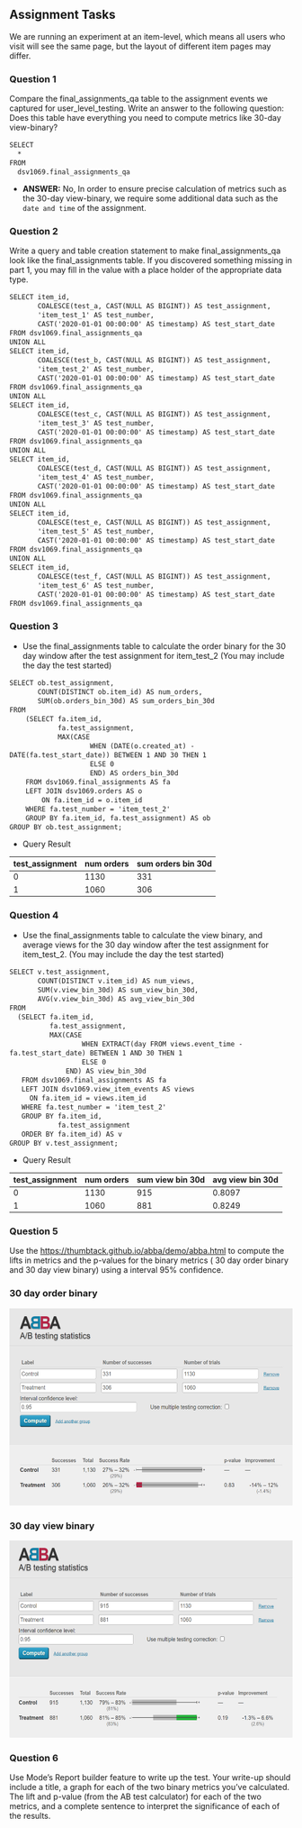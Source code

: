 ## Assignment Tasks
We are running an experiment at an item-level, which means all users who visit will see the same page, but the layout of different item pages may differ.

### Question 1
Compare the final_assignments_qa table to the assignment events we captured for user_level_testing. Write an answer to the following question: Does this table have everything you need to compute metrics like 30-day view-binary?
```
SELECT 
  * 
FROM 
  dsv1069.final_assignments_qa
``` 
- **ANSWER:** No, In order to ensure precise calculation of metrics such as the 30-day view-binary, we require some additional data such as the `date and time` of the assignment. 

### Question 2
 Write a query and table creation statement to make final_assignments_qa look like the final_assignments table. If you discovered something missing in part 1, you may fill in the value with a place holder of the appropriate data type. 
```
SELECT item_id,
       COALESCE(test_a, CAST(NULL AS BIGINT)) AS test_assignment,
       'item_test_1' AS test_number,
       CAST('2020-01-01 00:00:00' AS timestamp) AS test_start_date
FROM dsv1069.final_assignments_qa
UNION ALL
SELECT item_id,
       COALESCE(test_b, CAST(NULL AS BIGINT)) AS test_assignment,
       'item_test_2' AS test_number,
       CAST('2020-01-01 00:00:00' AS timestamp) AS test_start_date
FROM dsv1069.final_assignments_qa
UNION ALL
SELECT item_id,
       COALESCE(test_c, CAST(NULL AS BIGINT)) AS test_assignment,
       'item_test_3' AS test_number,
       CAST('2020-01-01 00:00:00' AS timestamp) AS test_start_date
FROM dsv1069.final_assignments_qa
UNION ALL
SELECT item_id,
       COALESCE(test_d, CAST(NULL AS BIGINT)) AS test_assignment,
       'item_test_4' AS test_number,
       CAST('2020-01-01 00:00:00' AS timestamp) AS test_start_date
FROM dsv1069.final_assignments_qa
UNION ALL
SELECT item_id,
       COALESCE(test_e, CAST(NULL AS BIGINT)) AS test_assignment,
       'item_test_5' AS test_number,
       CAST('2020-01-01 00:00:00' AS timestamp) AS test_start_date
FROM dsv1069.final_assignments_qa
UNION ALL
SELECT item_id,
       COALESCE(test_f, CAST(NULL AS BIGINT)) AS test_assignment,
       'item_test_6' AS test_number,
       CAST('2020-01-01 00:00:00' AS timestamp) AS test_start_date
FROM dsv1069.final_assignments_qa
```

### Question 3
- Use the final_assignments table to calculate the order binary for the 30 day window after the test assignment for item_test_2 (You may include the day the test started)
```
SELECT ob.test_assignment,
       COUNT(DISTINCT ob.item_id) AS num_orders,
       SUM(ob.orders_bin_30d) AS sum_orders_bin_30d
FROM
    (SELECT fa.item_id,
            fa.test_assignment,
            MAX(CASE
                    WHEN (DATE(o.created_at) - DATE(fa.test_start_date)) BETWEEN 1 AND 30 THEN 1
                    ELSE 0
					END) AS orders_bin_30d
    FROM dsv1069.final_assignments AS fa
    LEFT JOIN dsv1069.orders AS o
        ON fa.item_id = o.item_id
    WHERE fa.test_number = 'item_test_2'
    GROUP BY fa.item_id, fa.test_assignment) AS ob
GROUP BY ob.test_assignment;
```
 - Query Result 

 |test_assignment | num orders | sum orders bin 30d|
 |----------------|------------|-------------------|
 |        0       |    1130    |      331          |
 |        1       |     1060   |     306           |   

### Question 4
- Use the final_assignments table to calculate the view binary, and average views for the 30 day window after the test assignment for item_test_2. (You may include the day the test started)
```
SELECT v.test_assignment,
       COUNT(DISTINCT v.item_id) AS num_views,
       SUM(v.view_bin_30d) AS sum_view_bin_30d,
       AVG(v.view_bin_30d) AS avg_view_bin_30d
FROM
  (SELECT fa.item_id,
          fa.test_assignment,
          MAX(CASE
                  WHEN EXTRACT(day FROM views.event_time - fa.test_start_date) BETWEEN 1 AND 30 THEN 1
                  ELSE 0
              END) AS view_bin_30d
   FROM dsv1069.final_assignments AS fa
   LEFT JOIN dsv1069.view_item_events AS views
     ON fa.item_id = views.item_id
   WHERE fa.test_number = 'item_test_2'
   GROUP BY fa.item_id,
            fa.test_assignment
   ORDER BY fa.item_id) AS v
GROUP BY v.test_assignment;
```

 - Query Result 

 |test_assignment | num orders | sum view bin 30d | avg view bin 30d
 |----------------|------------|-------------------|----------|
 |        0       |    1130    |      915          |  0.8097  |
 |        1       |     1060   |     881           |  0.8249  |

### Question 5
Use the https://thumbtack.github.io/abba/demo/abba.html to compute the lifts in metrics and the p-values for the binary metrics ( 30 day order binary and 30 day view binary) using a interval 95% confidence. 

### 30 day order binary 
<img src="images/Orders bin.png" width="600" height="350" alt="Orders bin" />

### 30 day view binary
<img src="images/Views bin.png" width="600" height="350" alt="Views bin" />

### Question 6
Use Mode’s Report builder feature to write up the test. Your write-up should include a title, a graph for each of the two binary metrics you’ve calculated. The lift and p-value (from the AB test calculator) for each of the two metrics, and a complete sentence to interpret the significance of each of the results.